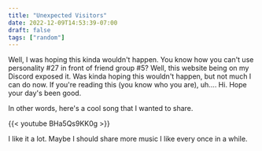 ```yaml
---
title: "Unexpected Visitors"
date: 2022-12-09T14:53:39-07:00
draft: false
tags: ["random"]
---
```


Well, I was hoping this kinda wouldn't happen. You know how you can't use personality #27 in front of friend group #5? Well, this website being on my Discord exposed it. Was kinda hoping this wouldn't happen, but not much I can do now. If you're reading this (you know who you are), uh…. Hi. Hope your day's been good. 

In other words, here's a cool song that I wanted to share. 

{{< youtube BHa5Qs9KK0g >}}

I like it a lot. Maybe I should share more music I like every once in a while. 
